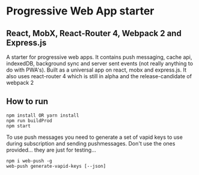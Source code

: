 # Progressive Web App starter
## React, MobX, React-Router 4, Webpack 2 and Express.js

A starter for progressive web apps.
It contains push messaging, cache api, indexedDB, background sync and server sent events (not really anything to do with PWA's).
Built as a universal app on react, mobx and express.js. It also uses react-router 4 which is still in alpha
and the release-candidate of webpack 2

## How to run
```
npm install OR yarn install
npm run buildProd
npm start
```

To use push messages you need to generate a set of vapid keys to use during subscription
and sending pushmessages. Don't use the ones provided... they are just for testing...

```
npm i web-push -g
web-push generate-vapid-keys [--json]
```
